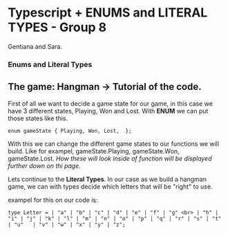 # Typescript + ENUMS and LITERAL TYPES - Group 8
Gentiana and Sara. 

### Enums and Literal Types

## The game: Hangman -> Tutorial of the code. 
First of all we want to decide a game state for our game, in this case we have 3 different states, Playing, Won and Lost. 
With <b>ENUM</b> we can put those states like this. 

`enum gameState {
  Playing,
  Won,
  Lost, 
};`

With this we can change the different game states to our functions we will build. 
Like for exampel, gameState.Playing, gameState.Won, gameState.Lost. 
  <i>How these will look inside of function will be displayed further down on thi page.</i> 

Lets continue to the <b>Literal Types</b>.
In our case as we build a hangman game, we can with types decide which letters that will be "right" to use.

exampel for this on our code is:

`type Letter =
  | "a" | "b" | "c" | "d" | "e" | "f" | "g" <br>
  | "h" | "i" | "j" | "k" | "l" | "m" | "n"
  | "o" | "p" | "q" | "r" | "s" | "t" | "u"  
  | "v" | "w" | "x" | "y" | "z";`

